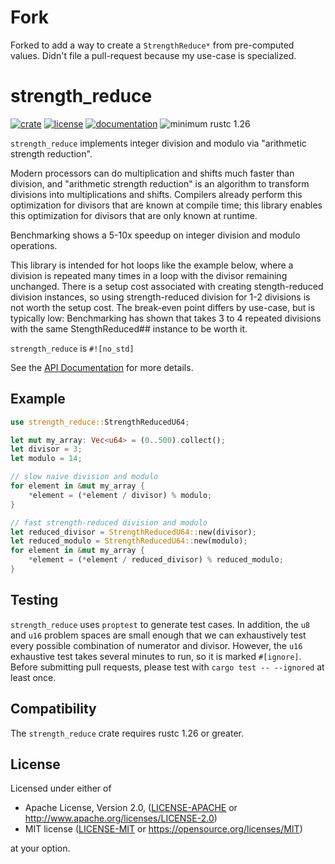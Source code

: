 # Fork
Forked to add a way to create a `StrengthReduce*` from pre-computed values. Didn't file a pull-request because my use-case is specialized.

# strength_reduce
[![crate](https://img.shields.io/crates/v/strength_reduce.svg)](https://crates.io/crates/strength_reduce)
[![license](https://img.shields.io/crates/l/strength_reduce.svg)](https://crates.io/crates/strength_reduce)
[![documentation](https://docs.rs/strength_reduce/badge.svg)](https://docs.rs/strength_reduce/)
![minimum rustc 1.26](https://img.shields.io/badge/rustc-1.26+-red.svg)

`strength_reduce` implements integer division and modulo via "arithmetic strength reduction".

Modern processors can do multiplication and shifts much faster than division, and "arithmetic strength reduction" is an algorithm to transform divisions into multiplications and shifts.
Compilers already perform this optimization for divisors that are known at compile time; this library enables this optimization for divisors that are only known at runtime.

Benchmarking shows a 5-10x speedup on integer division and modulo operations.

This library is intended for hot loops like the example below, where a division is repeated many times in a loop with the divisor remaining unchanged. There is a setup cost associated with creating stength-reduced division instances, so using strength-reduced division for 1-2 divisions is not worth the setup cost. The break-even point differs by use-case, but is typically low: Benchmarking has shown that takes 3 to 4 repeated divisions with the same StengthReduced## instance to be worth it.

`strength_reduce` is `#![no_std]`

See the [API Documentation](https://docs.rs/strength_reduce/) for more details.

## Example
```rust
use strength_reduce::StrengthReducedU64;

let mut my_array: Vec<u64> = (0..500).collect();
let divisor = 3;
let modulo = 14;

// slow naive division and modulo
for element in &mut my_array {
    *element = (*element / divisor) % modulo;
}

// fast strength-reduced division and modulo
let reduced_divisor = StrengthReducedU64::new(divisor);
let reduced_modulo = StrengthReducedU64::new(modulo);
for element in &mut my_array {
    *element = (*element / reduced_divisor) % reduced_modulo;
}
```

## Testing

`strength_reduce` uses `proptest` to generate test cases. In addition, the `u8` and `u16` problem spaces are small enough that we can exhaustively test every possible combination of numerator and divisor.
However, the `u16` exhaustive test takes several minutes to run, so it is marked `#[ignore]`. Before submitting pull requests, please test with `cargo test -- --ignored` at least once.

## Compatibility

The `strength_reduce` crate requires rustc 1.26 or greater.

## License

Licensed under either of

 * Apache License, Version 2.0, ([LICENSE-APACHE](LICENSE-APACHE) or http://www.apache.org/licenses/LICENSE-2.0)
 * MIT license ([LICENSE-MIT](LICENSE-MIT) or https://opensource.org/licenses/MIT)

at your option.

